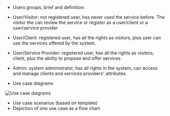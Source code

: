 * Users groups, brief and definition:  
 * User/Visitor: not registered user, has never used the service before. The visitor the can review the service or register as a user/client or a user/service provider
 * User/Client: registered user, has all the rights as visitors, plus user can use the services offered by the system.
 * User/Service Provider: registered user, has all the rights as visitors, client, plus the ability to propose and offer services
 * Admin: system administrator, has all rights in the system, can access and manage clients and services providers' attributes. 

* Use case diagrams

![Use case diagrams](https://github.com/phuctrandt/c4positioning/blob/master/usecase.asta)


* Use case scenarios (based on template)
* Depiction of one use case as a flow chart  
